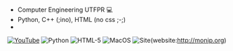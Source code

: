 - Computer Engineering UTFPR 💻
- Python, C++ (;ino), HTML (no css ;-;)
- 
[![YouTube](https://img.shields.io/badge/YouTube-FF0000?style=for-the-badge&logo=youtube&logoColor=white)](https://www.youtube.com/c/Nicoau) ![Python](https://img.shields.io/badge/Python-14354C?style=for-the-badge&logo=python&logoColor=white) ![HTML-5](https://img.shields.io/badge/HTML-239120?style=for-the-badge&logo=html5&logoColor=white) ![MacOS](https://img.shields.io/badge/mac%20os-000000?style=for-the-badge&logo=apple&logoColor=white) ![Site](https://img.shields.io/website-up-down-green-red/http/monip.org.svg)(website:http://monip.org)

